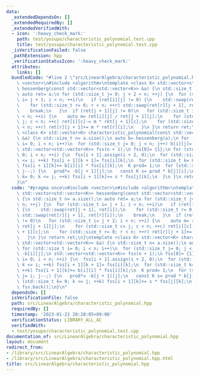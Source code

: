 ```yaml
---
data:
  _extendedDependsOn: []
  _extendedRequiredBy: []
  _extendedVerifiedWith:
  - icon: ':heavy_check_mark:'
    path: test/yosupo/characteristic_polynomial.test.cpp
    title: test/yosupo/characteristic_polynomial.test.cpp
  _isVerificationFailed: false
  _pathExtension: hpp
  _verificationStatusIcon: ':heavy_check_mark:'
  attributes:
    links: []
  bundledCode: "#line 2 \"src/LinearAlgebra/characteristic_polynomial.hpp\"\n#include\
    \ <vector>\n#include <algorithm>\ntemplate <class K> std::vector<std::vector<K>>\
    \ hessenberg(const std::vector<std::vector<K>> &a) {\n std::size_t n= a.size();\n\
    \ auto ret= a;\n for (std::size_t j= 0; j + 2 < n; ++j) {\n  for (std::size_t\
    \ i= j + 1; i < n; ++i)\n   if (ret[i][j] != 0) {\n    std::swap(ret[j + 1], ret[i]);\n\
    \    for (std::size_t r= 0; r < n; ++r) std::swap(ret[r][j + 1], ret[r][i]);\n\
    \    break;\n   }\n  if (ret[j + 1][j] != 0)\n   for (std::size_t i= j + 2; i\
    \ < n; ++i) {\n    auto m= ret[i][j] / ret[j + 1][j];\n    for (std::size_t c=\
    \ j; c < n; ++c) ret[i][c]-= m * ret[j + 1][c];\n    for (std::size_t r= 0; r\
    \ < n; ++r) ret[r][j + 1]+= m * ret[r][i];\n   }\n }\n return ret;\n}\ntemplate\
    \ <class K> std::vector<K> characteristic_polynomial(const std::vector<std::vector<K>>\
    \ &a) {\n std::size_t n= a.size();\n auto b= hessenberg(a);\n for (std::size_t\
    \ i= 0; i < n; i++)\n  for (std::size_t j= 0; j < n; j++) b[i][j]= -b[i][j];\n\
    \ std::vector<std::vector<K>> fss(n + 1);\n fss[0]= {1};\n for (std::size_t i=\
    \ 0; i < n; ++i) {\n  fss[i + 1].assign(i + 2, 0);\n  for (std::size_t k= 0; k\
    \ <= i; ++k) fss[i + 1][k + 1]= fss[i][k];\n  for (std::size_t k= 0; k <= i; ++k)\
    \ fss[i + 1][k]+= b[i][i] * fss[i][k];\n  K prod= 1;\n  for (std::size_t j= i;\
    \ j--;) {\n   prod*= -b[j + 1][j];\n   const K s= prod * b[j][i];\n   for (std::size_t\
    \ k= 0; k <= j; ++k) fss[i + 1][k]+= s * fss[j][k];\n  }\n }\n return fss.back();\n\
    }\n"
  code: "#pragma once\n#include <vector>\n#include <algorithm>\ntemplate <class K>\
    \ std::vector<std::vector<K>> hessenberg(const std::vector<std::vector<K>> &a)\
    \ {\n std::size_t n= a.size();\n auto ret= a;\n for (std::size_t j= 0; j + 2 <\
    \ n; ++j) {\n  for (std::size_t i= j + 1; i < n; ++i)\n   if (ret[i][j] != 0)\
    \ {\n    std::swap(ret[j + 1], ret[i]);\n    for (std::size_t r= 0; r < n; ++r)\
    \ std::swap(ret[r][j + 1], ret[r][i]);\n    break;\n   }\n  if (ret[j + 1][j]\
    \ != 0)\n   for (std::size_t i= j + 2; i < n; ++i) {\n    auto m= ret[i][j] /\
    \ ret[j + 1][j];\n    for (std::size_t c= j; c < n; ++c) ret[i][c]-= m * ret[j\
    \ + 1][c];\n    for (std::size_t r= 0; r < n; ++r) ret[r][j + 1]+= m * ret[r][i];\n\
    \   }\n }\n return ret;\n}\ntemplate <class K> std::vector<K> characteristic_polynomial(const\
    \ std::vector<std::vector<K>> &a) {\n std::size_t n= a.size();\n auto b= hessenberg(a);\n\
    \ for (std::size_t i= 0; i < n; i++)\n  for (std::size_t j= 0; j < n; j++) b[i][j]=\
    \ -b[i][j];\n std::vector<std::vector<K>> fss(n + 1);\n fss[0]= {1};\n for (std::size_t\
    \ i= 0; i < n; ++i) {\n  fss[i + 1].assign(i + 2, 0);\n  for (std::size_t k= 0;\
    \ k <= i; ++k) fss[i + 1][k + 1]= fss[i][k];\n  for (std::size_t k= 0; k <= i;\
    \ ++k) fss[i + 1][k]+= b[i][i] * fss[i][k];\n  K prod= 1;\n  for (std::size_t\
    \ j= i; j--;) {\n   prod*= -b[j + 1][j];\n   const K s= prod * b[j][i];\n   for\
    \ (std::size_t k= 0; k <= j; ++k) fss[i + 1][k]+= s * fss[j][k];\n  }\n }\n return\
    \ fss.back();\n}\n"
  dependsOn: []
  isVerificationFile: false
  path: src/LinearAlgebra/characteristic_polynomial.hpp
  requiredBy: []
  timestamp: '2023-01-21 20:28:05+09:00'
  verificationStatus: LIBRARY_ALL_AC
  verifiedWith:
  - test/yosupo/characteristic_polynomial.test.cpp
documentation_of: src/LinearAlgebra/characteristic_polynomial.hpp
layout: document
redirect_from:
- /library/src/LinearAlgebra/characteristic_polynomial.hpp
- /library/src/LinearAlgebra/characteristic_polynomial.hpp.html
title: src/LinearAlgebra/characteristic_polynomial.hpp
---
```


